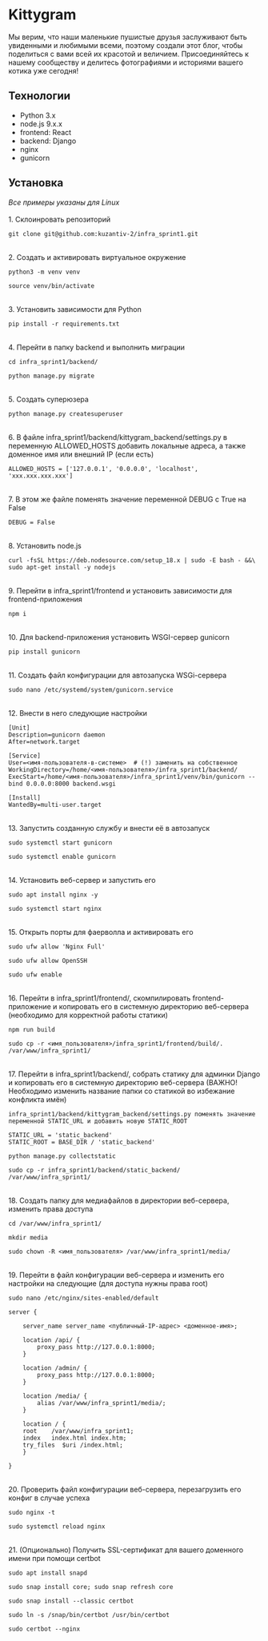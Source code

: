 # Kittygram

Мы верим, что наши маленькие пушистые друзья заслуживают быть увиденными и любимыми всеми, поэтому создали этот блог, чтобы поделиться с вами всей их красотой и величием. Присоединяйтесь к нашему сообществу и делитесь фотографиями и историями вашего котика уже сегодня!

## Технологии
- Python 3.x
- node.js 9.x.x
- frontend: React
- backend: Django
- nginx
- gunicorn

## Установка
<i>Все примеры указаны для Linux</i><br>
<br>1. Склоинровать репозиторий
```
git clone git@github.com:kuzantiv-2/infra_sprint1.git
```

<br>2. Создать и активировать виртуальное окружение
```
python3 -m venv venv
```
```
source venv/bin/activate
```

<br>3. Установить зависимости для Python
```
pip install -r requirements.txt 
```

<br>4. Перейти в папку backend и выполнить миграции
```
cd infra_sprint1/backend/
```
```
python manage.py migrate
```

<br>5. Создать суперюзера
```
python manage.py createsuperuser
```

<br>6. В файле infra_sprint1/backend/kittygram_backend/settings.py в переменную ALLOWED_HOSTS добавить локальные адреса, а также доменное имя или внешний IP (если есть)
```
ALLOWED_HOSTS = ['127.0.0.1', '0.0.0.0', 'localhost', 'xxx.xxx.xxx.xxx']
```

<br>7. В этом же файле поменять значение переменной DEBUG с True на False
```
DEBUG = False
```

<br>8. Установить node.js
```
curl -fsSL https://deb.nodesource.com/setup_18.x | sudo -E bash - &&\
sudo apt-get install -y nodejs
```

<br>9. Перейти в infra_sprint1/frontend и установить зависимости для frontend-приложения
```
npm i
```

<br>10. Для backend-приложения установить WSGI-сервер gunicorn
```
pip install gunicorn
```

<br>11. Создать файл конфигурации для автозапуска WSGi-сервера
```
sudo nano /etc/systemd/system/gunicorn.service
```

<br>12. Внести в него следующие настройки
```
[Unit]
Description=gunicorn daemon 
After=network.target 

[Service]
User=<имя-пользователя-в-системе>  # (!) заменить на собственное
WorkingDirectory=/home/<имя-пользователя>/infra_sprint1/backend/
ExecStart=/home/<имя-пользователя>/infra_sprint1/venv/bin/gunicorn --bind 0.0.0.0:8000 backend.wsgi

[Install]
WantedBy=multi-user.target 
```

<br>13. Запустить созданную службу и внести её в автозапуск
```
sudo systemctl start gunicorn
```
```
sudo systemctl enable gunicorn
```

<br>14. Установить веб-сервер и запустить его
```
sudo apt install nginx -y
```
```
sudo systemctl start nginx 
```

<br>15. Открыть порты для фаерволла и активировать его
```
sudo ufw allow 'Nginx Full'
```
```
sudo ufw allow OpenSSH
```
```
sudo ufw enable
```

<br>16. Перейти в infra_sprint1/frontend/, скомпилировать frontend-приложение и копировать его в системную директорию веб-сервера (необходимо для корректной работы статики)
```
npm run build
```
```
sudo cp -r <имя_пользователя>/infra_sprint1/frontend/build/. /var/www/infra_sprint1/
```

<br>17. Перейти в infra_sprint1/backend/, собрать статику для админки Django и копировать его в системную директорию веб-сервера (ВАЖНО! Необходимо изменить название папки со статикой во избежание конфликта имён)
```
infra_sprint1/backend/kittygram_backend/settings.py поменять значение переменной STATIC_URL и добавить новую STATIC_ROOT

STATIC_URL = 'static_backend'
STATIC_ROOT = BASE_DIR / 'static_backend' 
```
```
python manage.py collectstatic
```
```
sudo cp -r infra_sprint1/backend/static_backend/ /var/www/infra_sprint1/
```

<br>18. Создать папку для медиафайлов в директории веб-сервера, изменить права доступа
```
cd /var/www/infra_sprint1/
```
```
mkdir media
```
```
sudo chown -R <имя_пользователя> /var/www/infra_sprint1/media/
```

<br>19. Перейти в файл конфигурации веб-сервера и изменить его настройки на следующие (для доступа нужны права root)
```
sudo nano /etc/nginx/sites-enabled/default 
```
```
server {

    server_name server_name <публичный-IP-адрес> <доменное-имя>;

    location /api/ {
        proxy_pass http://127.0.0.1:8000;
    }

    location /admin/ {
        proxy_pass http://127.0.0.1:8000;
    }

    location /media/ {
        alias /var/www/infra_sprint1/media/;
    }

    location / {
    root    /var/www/infra_sprint1;
    index   index.html index.htm;
    try_files  $uri /index.html;
    }

}
```

<br>20. Проверить файл конфигурации веб-сервера, перезагрузить его конфиг в случае успеха
```
sudo nginx -t
```
```
sudo systemctl reload nginx
```

<br>21. (Опционально) Получить SSL-сертификат для вашего доменного имени при помощи certbot
```
sudo apt install snapd
```
```
sudo snap install core; sudo snap refresh core
```
```
sudo snap install --classic certbot
```
```
sudo ln -s /snap/bin/certbot /usr/bin/certbot 
```
```
sudo certbot --nginx
```
